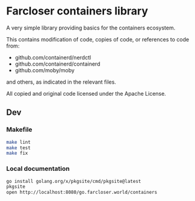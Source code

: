 # Farcloser containers library

A very simple library providing basics for the containers ecosystem.

This contains modification of code, copies of code, or references to code from:
- github.com/containerd/nerdctl
- github.com/containerd/containerd
- github.com/moby/moby

and others, as indicated in the relevant files.

All copied and original code licensed under the Apache License.

## Dev

### Makefile

```bash
make lint
make test
make fix
```

### Local documentation

```bash
go install golang.org/x/pkgsite/cmd/pkgsite@latest
pkgsite
open http://localhost:8080/go.farcloser.world/containers
```
